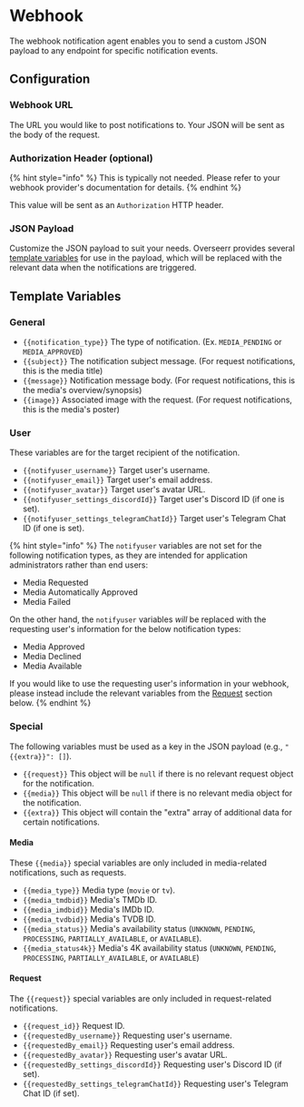 # Webhook

The webhook notification agent enables you to send a custom JSON payload to any endpoint for specific notification events.

## Configuration

### Webhook URL

The URL you would like to post notifications to. Your JSON will be sent as the body of the request.

### Authorization Header (optional)

{% hint style="info" %}
This is typically not needed. Please refer to your webhook provider's documentation for details.
{% endhint %}

This value will be sent as an `Authorization` HTTP header.

### JSON Payload

Customize the JSON payload to suit your needs. Overseerr provides several [template variables](#template-variables) for use in the payload, which will be replaced with the relevant data when the notifications are triggered.

## Template Variables

### General

- `{{notification_type}}` The type of notification. (Ex. `MEDIA_PENDING` or `MEDIA_APPROVED`)
- `{{subject}}` The notification subject message. (For request notifications, this is the media title)
- `{{message}}` Notification message body. (For request notifications, this is the media's overview/synopsis)
- `{{image}}` Associated image with the request. (For request notifications, this is the media's poster)

### User

These variables are for the target recipient of the notification.

- `{{notifyuser_username}}` Target user's username.
- `{{notifyuser_email}}` Target user's email address.
- `{{notifyuser_avatar}}` Target user's avatar URL.
- `{{notifyuser_settings_discordId}}` Target user's Discord ID (if one is set).
- `{{notifyuser_settings_telegramChatId}}` Target user's Telegram Chat ID (if one is set).

{% hint style="info" %}
The `notifyuser` variables are not set for the following notification types, as they are intended for application administrators rather than end users:

- Media Requested
- Media Automatically Approved
- Media Failed

On the other hand, the `notifyuser` variables _will_ be replaced with the requesting user's information for the below notification types:

- Media Approved
- Media Declined
- Media Available

If you would like to use the requesting user's information in your webhook, please instead include the relevant variables from the [Request](#request) section below.
{% endhint %}

### Special

The following variables must be used as a key in the JSON payload (e.g., `"{{extra}}": []`).

- `{{request}}` This object will be `null` if there is no relevant request object for the notification.
- `{{media}}` This object will be `null` if there is no relevant media object for the notification.
- `{{extra}}` This object will contain the "extra" array of additional data for certain notifications.

#### Media

These `{{media}}` special variables are only included in media-related notifications, such as requests.

- `{{media_type}}` Media type (`movie` or `tv`).
- `{{media_tmdbid}}` Media's TMDb ID.
- `{{media_imdbid}}` Media's IMDb ID.
- `{{media_tvdbid}}` Media's TVDB ID.
- `{{media_status}}` Media's availability status (`UNKNOWN`, `PENDING`, `PROCESSING`, `PARTIALLY_AVAILABLE`, or `AVAILABLE`).
- `{{media_status4k}}` Media's 4K availability status (`UNKNOWN`, `PENDING`, `PROCESSING`, `PARTIALLY_AVAILABLE`, or `AVAILABLE`)

#### Request

The `{{request}}` special variables are only included in request-related notifications.

- `{{request_id}}` Request ID.
- `{{requestedBy_username}}` Requesting user's username.
- `{{requestedBy_email}}` Requesting user's email address.
- `{{requestedBy_avatar}}` Requesting user's avatar URL.
- `{{requestedBy_settings_discordId}}` Requesting user's Discord ID (if set).
- `{{requestedBy_settings_telegramChatId}}` Requesting user's Telegram Chat ID (if set).
